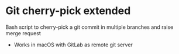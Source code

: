 # Git cherry-pick extended
Bash script to cherry-pick a git commit in multiple branches and raise merge request


- Works in macOS with GitLab as remote git server
